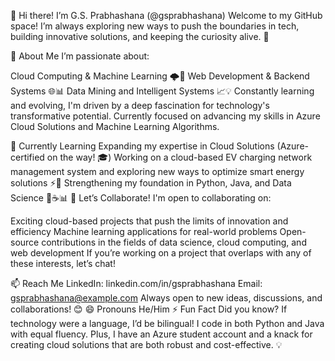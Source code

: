 👋 Hi there! I’m G.S. Prabhashana (@gsprabhashana)
Welcome to my GitHub space! I’m always exploring new ways to push the boundaries in tech, building innovative solutions, and keeping the curiosity alive. 🚀

👀 About Me
I’m passionate about:

Cloud Computing & Machine Learning 🌩️🤖
Web Development & Backend Systems 🌐📊
Data Mining and Intelligent Systems 📈💡
Constantly learning and evolving, I'm driven by a deep fascination for technology's transformative potential. Currently focused on advancing my skills in Azure Cloud Solutions and Machine Learning Algorithms.

🌱 Currently Learning
Expanding my expertise in Cloud Solutions (Azure-certified on the way! 🎓)
Working on a cloud-based EV charging network management system and exploring new ways to optimize smart energy solutions ⚡🚗
Strengthening my foundation in Python, Java, and Data Science 🐍☕📊
💞️ Let’s Collaborate!
I'm open to collaborating on:

Exciting cloud-based projects that push the limits of innovation and efficiency
Machine learning applications for real-world problems
Open-source contributions in the fields of data science, cloud computing, and web development
If you’re working on a project that overlaps with any of these interests, let’s chat!

📫 Reach Me
LinkedIn: linkedin.com/in/gsprabhashana
Email: gsprabhashana@example.com
Always open to new ideas, discussions, and collaborations! 😊
😄 Pronouns
He/Him
⚡ Fun Fact
Did you know? If technology were a language, I’d be bilingual! I code in both Python and Java with equal fluency. Plus, I have an Azure student account and a knack for creating cloud solutions that are both robust and cost-effective. 💡

<!---
gsprabhashana/gsprabhashana is a ✨ special ✨ repository because its `README.md` (this file) appears on your GitHub profile.
You can click the Preview link to take a look at your changes.
--->
